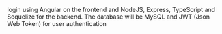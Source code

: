 login using Angular on the frontend and NodeJS, Express, TypeScript and Sequelize for the backend. The database will be MySQL and JWT (Json Web Token) for user authentication
